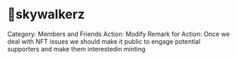 # 🚀skywalkerz

Category: Members and Friends
Action: Modify
Remark for Action: Once we deal with NFT issues we should make it public to engage potential supporters and make them interestedin minting